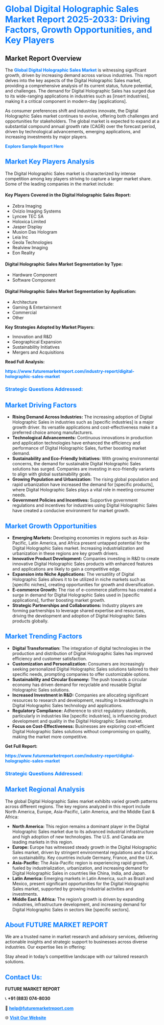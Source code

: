 <h1 style="color: #007BFF;">Global Digital Holographic Sales Market Report 2025-2033: Driving Factors, Growth Opportunities, and Key Players</h1>

<section id="overview">
<h2>Market Report Overview</h2>
<p>The <a href="https://www.futuremarketreport.com/industry-report/digital-holographic-sales-market" style="color: #007BFF; text-decoration: none;"><strong>Global Digital Holographic Sales Market</strong></a> is witnessing significant growth, driven by increasing demand across various industries. This report delves into the key aspects of the Digital Holographic Sales market, providing a comprehensive analysis of its current status, future potential, and challenges. The demand for Digital Holographic Sales has surged due to its wide-ranging applications in industries such as [insert industries], making it a critical component in modern-day [applications].</p>
<p>As consumer preferences shift and industries innovate, the Digital Holographic Sales market continues to evolve, offering both challenges and opportunities for stakeholders. The global market is expected to expand at a substantial compound annual growth rate (CAGR) over the forecast period, driven by technological advancements, emerging applications, and increasing investments by major players.</p>
</section>

<section id="overview">
<p><a href="https://www.futuremarketreport.com/request-sample/reportId=103776" style="color: #007BFF; text-decoration: none;"><strong>Explore Sample Report Here</strong></a></p>
</section>

<section id="key-players">
<h2 style="color: #007BFF;">Market Key Players Analysis</h2>
<p>The Digital Holographic Sales market is characterized by intense competition among key players striving to capture a larger market share. Some of the leading companies in the market include:</p>
<h4>Key Players Covered in the Digital Holographic Sales Report:</h4>
<ul><li>Zebra Imaging</li><li>Ovizio Imaging Systems</li><li>Lyncee TEC SA</li><li>Holoxica Limited</li><li>Jasper Display</li><li>Musion Das Hologram</li><li>Leia Inc</li><li>Geola Technologies</li><li>Realview Imaging</li><li>Eon Reality</li></ul>
<h4>Digital Holographic Sales Market Segmentation by Type:</h4>
<ul><li>Hardware Component</li><li>Software Component</li></ul>

<h4>Digital Holographic Sales Market Segmentation by Application:</h4>
<ul><li>Architecture</li><li>Gaming &amp; Entertainment</li><li>Commercial</li><li>Other</li></ul>
<p><strong>Key Strategies Adopted by Market Players:</strong></p>
<ul>
<li>Innovation and R&D</li>
<li>Geographical Expansion</li>
<li>Sustainability Initiatives</li>
<li>Mergers and Acquisitions</li>
</ul>
</section>

<section>
<p><strong>Read Full Analysis: </strong></p><a href="https://www.futuremarketreport.com/industry-report/digital-holographic-sales-market" style="color: #007BFF; text-decoration: none;"><strong>https://www.futuremarketreport.com/industry-report/digital-holographic-sales-market</strong></a>
<h3 style="color: #007BFF;">Strategic Questions Addressed:</h3>
</section>

<section id="driving-factors">
<h2 style="color: #007BFF;">Market Driving Factors</h2>
<ul>
<li><strong>Rising Demand Across Industries:</strong> The increasing adoption of Digital Holographic Sales in industries such as [specific industries] is a major growth driver. Its versatile applications and cost-effectiveness make it a preferred choice among manufacturers.</li>
<li><strong>Technological Advancements:</strong> Continuous innovations in production and application technologies have enhanced the efficiency and performance of Digital Holographic Sales, further boosting market demand.</li>
<li><strong>Sustainability and Eco-Friendly Initiatives:</strong> With growing environmental concerns, the demand for sustainable Digital Holographic Sales solutions has surged. Companies are investing in eco-friendly variants to align with global sustainability goals.</li>
<li><strong>Growing Population and Urbanization:</strong> The rising global population and rapid urbanization have increased the demand for [specific products], where Digital Holographic Sales plays a vital role in meeting consumer needs.</li>
<li><strong>Government Policies and Incentives:</strong> Supportive government regulations and incentives for industries using Digital Holographic Sales have created a conducive environment for market growth.</li>
</ul>
</section>

<section id="growth-opportunities">
<h2 style="color: #007BFF;">Market Growth Opportunities</h2>
<ul>
<li><strong>Emerging Markets:</strong> Developing economies in regions such as Asia-Pacific, Latin America, and Africa present untapped potential for the Digital Holographic Sales market. Increasing industrialization and urbanization in these regions are key growth drivers.</li>
<li><strong>Innovative Product Development:</strong> Companies investing in R&D to create innovative Digital Holographic Sales products with enhanced features and applications are likely to gain a competitive edge.</li>
<li><strong>Expansion into Niche Applications:</strong> The versatility of Digital Holographic Sales allows it to be utilized in niche markets such as [specific niches], creating opportunities for growth and diversification.</li>
<li><strong>E-commerce Growth:</strong> The rise of e-commerce platforms has created a surge in demand for Digital Holographic Sales used in [specific applications], further boosting market growth.</li>
<li><strong>Strategic Partnerships and Collaborations:</strong> Industry players are forming partnerships to leverage shared expertise and resources, driving the development and adoption of Digital Holographic Sales products globally.</li>
</ul>
</section>

<section id="trending-factors">
<h2 style="color: #007BFF;">Market Trending Factors</h2>
<ul>
<li><strong>Digital Transformation:</strong> The integration of digital technologies in the production and distribution of Digital Holographic Sales has improved efficiency and customer satisfaction.</li>
<li><strong>Customization and Personalization:</strong> Consumers are increasingly seeking personalized Digital Holographic Sales solutions tailored to their specific needs, prompting companies to offer customizable options.</li>
<li><strong>Sustainability and Circular Economy:</strong> The push towards a circular economy has driven demand for recyclable and reusable Digital Holographic Sales solutions.</li>
<li><strong>Increased Investment in R&D:</strong> Companies are allocating significant resources to research and development, resulting in breakthroughs in Digital Holographic Sales technology and applications.</li>
<li><strong>Regulatory Compliance:</strong> Adherence to strict regulatory standards, particularly in industries like [specific industries], is influencing product development and quality in the Digital Holographic Sales market.</li>
<li><strong>Focus on Cost-Effectiveness:</strong> Businesses are exploring cost-efficient Digital Holographic Sales solutions without compromising on quality, making the market more competitive.</li>
</ul>
</section>

<section>
<p><strong>Get Full Report: </strong></p><a href="https://www.futuremarketreport.com/industry-report/digital-holographic-sales-market" style="color: #007BFF; text-decoration: none;"><strong>https://www.futuremarketreport.com/industry-report/digital-holographic-sales-market</strong></a>
<h3 style="color: #007BFF;">Strategic Questions Addressed:</h3>
</section>


<section id="regional-analysis">
<h2 style="color: #007BFF;">Market Regional Analysis</h2>
<p>The global Digital Holographic Sales market exhibits varied growth patterns across different regions. The key regions analyzed in this report include North America, Europe, Asia-Pacific, Latin America, and the Middle East & Africa:</p>
<ul>
<li><strong>North America:</strong> This region remains a dominant player in the Digital Holographic Sales market due to its advanced industrial infrastructure and high adoption of new technologies. The U.S. and Canada are leading markets in this region.</li>
<li><strong>Europe:</strong> Europe has witnessed steady growth in the Digital Holographic Sales market, driven by stringent environmental regulations and a focus on sustainability. Key countries include Germany, France, and the U.K.</li>
<li><strong>Asia-Pacific:</strong> The Asia-Pacific region is experiencing rapid growth, fueled by industrialization, urbanization, and increasing demand for Digital Holographic Sales in countries like China, India, and Japan.</li>
<li><strong>Latin America:</strong> Emerging markets in Latin America, such as Brazil and Mexico, present significant opportunities for the Digital Holographic Sales market, supported by growing industrial activities and investments.</li>
<li><strong>Middle East & Africa:</strong> The region’s growth is driven by expanding industries, infrastructure development, and increasing demand for Digital Holographic Sales in sectors like [specific sectors].</li>
</ul>
</section>

<footer>
<h2 style="color: #007BFF;">About FUTURE MARKET REPORT</h2>
<p>We are a trusted name in market research and advisory services, delivering actionable insights and strategic support to businesses across diverse industries. Our expertise lies in offering:</p>

<p>Stay ahead in today’s competitive landscape with our tailored research solutions.</p>

<h2 style="color: #007BFF;">Contact Us:</h2>
<p><strong>FUTURE MARKET REPORT</strong></p>
<p>📞 <strong>+91 (883) 074-8030</strong></p>
<p>📧 <strong><a href="mailto:help@futuremarketreport.com" style="color: #007BFF;">help@futuremarketreport.com</a></strong></p>
<p>🌐 <strong><a href="https://www.futuremarketreport.com/" style="color: #007BFF;">Visit Our Website</a></strong></p>
</footer>